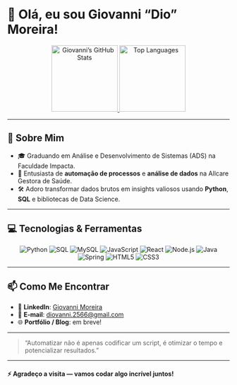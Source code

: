 # 👋 Olá, eu sou Giovanni “Dio” Moreira!

<div align="center">
  <a href="https://github.com/4Diovanni">
    <img height="150" src="https://github-readme-stats.vercel.app/api?username=4Diovanni&show_icons=true&theme=tokyonight&count_private=true" alt="Giovanni’s GitHub Stats" />
  </a>
  <a href="https://github.com/4Diovanni">
    <img height="150" src="https://github-readme-stats.vercel.app/api/top-langs/?username=4Diovanni&layout=compact&theme=tokyonight" alt="Top Languages" />
  </a>
</div>

---

## 🔭 Sobre Mim

- 🎓 Graduando em Análise e Desenvolvimento de Sistemas (ADS) na Faculdade Impacta.  
- 🤖 Entusiasta de **automação de processos** e **análise de dados** na Allcare Gestora de Saúde.  
- 🛠️ Adoro transformar dados brutos em insights valiosos usando **Python**, **SQL** e bibliotecas de Data Science.  

---

## 💻 Tecnologias & Ferramentas

<div align="center">
  <img alt="Python"     src="https://img.shields.io/badge/Python-3776AB?style=for-the-badge&logo=python&logoColor=white" />
  <img alt="SQL"        src="https://img.shields.io/badge/SQL-FF9800?style=for-the-badge&logo=sql&logoColor=white" />
  <img alt="MySQL"      src="https://img.shields.io/badge/MySQL-4479A1?style=for-the-badge&logo=mysql&logoColor=white" />
  <img alt="JavaScript" src="https://img.shields.io/badge/JavaScript-F7DF1E?style=for-the-badge&logo=javascript&logoColor=black" />
  <img alt="React"      src="https://img.shields.io/badge/React-61DAFB?style=for-the-badge&logo=react&logoColor=black" />
  <img alt="Node.js"    src="https://img.shields.io/badge/Node.js-339933?style=for-the-badge&logo=node.js&logoColor=white" />
  <img alt="Java"       src="https://img.shields.io/badge/Java-007396?style=for-the-badge&logo=java&logoColor=white" />
  <img alt="Spring"     src="https://img.shields.io/badge/Spring_Boot-6DB33F?style=for-the-badge&logo=spring&logoColor=white" />
  <img alt="HTML5"      src="https://img.shields.io/badge/HTML5-E34F26?style=for-the-badge&logo=html5&logoColor=white" />
  <img alt="CSS3"       src="https://img.shields.io/badge/CSS3-1572B6?style=for-the-badge&logo=css3&logoColor=white" />
</div>

---

## 📫 Como Me Encontrar

- 💼 **LinkedIn**: [Giovanni Moreira](https://www.linkedin.com/in/giovanni-moreira-64654a254/)  
- 📧 **E‑mail**: diovanni.2566@gmail.com  
- 🌐 **Portfólio / Blog**: em breve!  

---

> “Automatizar não é apenas codificar um script, é otimizar o tempo e potencializar resultados.”  

---

#### ⚡ Agradeço a visita — vamos codar algo incrível juntos!
